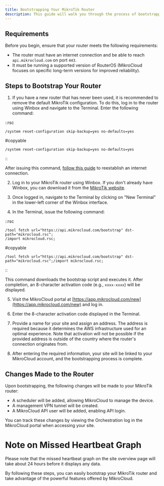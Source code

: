 ```yaml
---
title: Bootstrapping Your MikroTik Router
description: This guide will walk you through the process of bootstrapping your MikroTik router with MikroCloud, which enables you to access a variety of powerful features and services.
---
```


## Requirements

Before you begin, ensure that your router meets the following requirements:

* The router must have an internet connection and be able to reach `api.mikrocloud.com` on port `443`.
* It must be running a supported version of RouterOS (MikroCloud focuses on specific long-term versions for improved reliability).

## Steps to Bootstrap Your Router

1. If you have a new router that has never been used, it is recommended to remove the default MikroTik configuration. To do this, log in to the router using Winbox and navigate to the Terminal. Enter the following command:

::rsc

```
/system reset-configuration skip-backup=yes no-defaults=yes
```

#copyable

```
/system reset-configuration skip-backup=yes no-defaults=yes
```

::

After issuing this command, [follow this guide](/documentation/router-onboarding/how-to-get-internet) to reestablish an internet connection.

2. Log in to your MikroTik router using Winbox. If you don't already have Winbox, you can download it from the [MikroTik website](https://mikrotik.com/download).

3. Once logged in, navigate to the Terminal by clicking on "New Terminal" in the lower-left corner of the Winbox interface.

4. In the Terminal, issue the following command:

::rsc

```
/tool fetch url="https://api.mikrocloud.com/bootstrap" dst-path="mikrocloud.rsc";
/import mikrocloud.rsc;
```

#copyable

```
/tool fetch url="https://api.mikrocloud.com/bootstrap" dst-path="mikrocloud.rsc";/import mikrocloud.rsc;
```

::

This command downloads the bootstrap script and executes it. After completion, an 8-character activation code (e.g., `xxxx-xxxx`) will be displayed.

5. Visit the MikroCloud portal at [https://app.mikrocloud.com/new](https://app.mikrocloud.com/new) and log in.

6. Enter the 8-character activation code displayed in the Terminal.

7. Provide a name for your site and assign an address. The address is required because it determines the AWS infrastructure used for an optimal experience. Note that activation will not be possible if the provided address is outside of the country where the router's connection originates from.

8. After entering the required information, your site will be linked to your MikroCloud account, and the bootstrapping process is complete.

## Changes Made to the Router

Upon bootstrapping, the following changes will be made to your MikroTik router:

* A scheduler will be added, allowing MikroCloud to manage the device.
* A management VPN tunnel will be created.
* A MikroCloud API user will be added, enabling API login.

You can track these changes by viewing the Orchestration log in the MikroCloud portal when accessing your site.

# Note on Missed Heartbeat Graph
Please note that the missed heartbeat graph on the site overview page will take about 24 hours before it displays any data.

By following these steps, you can easily bootstrap your MikroTik router and take advantage of the powerful features offered by MikroCloud.
